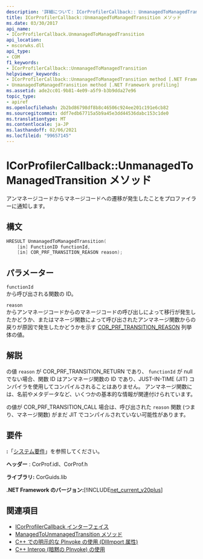 ```yaml
---
description: '詳細について: ICorProfilerCallback:: UnmanagedToManagedTransition メソッド'
title: ICorProfilerCallback::UnmanagedToManagedTransition メソッド
ms.date: 03/30/2017
api_name:
- ICorProfilerCallback.UnmanagedToManagedTransition
api_location:
- mscorwks.dll
api_type:
- COM
f1_keywords:
- ICorProfilerCallback::UnmanagedToManagedTransition
helpviewer_keywords:
- ICorProfilerCallback::UnmanagedToManagedTransition method [.NET Framework profiling]
- UnmanagedToManagedTransition method [.NET Framework profiling]
ms.assetid: ade2cc01-9b81-4e09-a5f9-b3b9dda27e96
topic_type:
- apiref
ms.openlocfilehash: 2b2bd86798df8b8c46506c924ee201c191e6cb82
ms.sourcegitcommit: ddf7edb67715a5b9a45e3dd44536dabc153c1de0
ms.translationtype: MT
ms.contentlocale: ja-JP
ms.lasthandoff: 02/06/2021
ms.locfileid: "99657145"
---
```

# <a name="icorprofilercallbackunmanagedtomanagedtransition-method"></a>ICorProfilerCallback::UnmanagedToManagedTransition メソッド

アンマネージコードからマネージコードへの遷移が発生したことをプロファイラーに通知します。  
  
## <a name="syntax"></a>構文  
  
```cpp  
HRESULT UnmanagedToManagedTransition(  
    [in] FunctionID functionId,  
    [in] COR_PRF_TRANSITION_REASON reason);  
```  
  
## <a name="parameters"></a>パラメーター  

 `functionId`  
 から呼び出される関数の ID。  
  
 `reason`  
 からアンマネージコードからのマネージコードの呼び出しによって移行が発生したかどうか、またはマネージ関数によって呼び出されたアンマネージ関数からの戻りが原因で発生したかどうかを示す [COR_PRF_TRANSITION_REASON](cor-prf-transition-reason-enumeration.md) 列挙体の値。  
  
## <a name="remarks"></a>解説  

 の値 `reason` が COR_PRF_TRANSITION_RETURN であり、 `functionId` が null でない場合、関数 ID はアンマネージ関数の ID であり、JUST-IN-TIME (JIT) コンパイラを使用してコンパイルされることはありません。 アンマネージ関数には、名前やメタデータなど、いくつかの基本的な情報が関連付けられています。  
  
 の値が COR_PRF_TRANSITION_CALL 場合は、呼び出された `reason` 関数 (つまり、マネージ関数) がまだ JIT でコンパイルされていない可能性があります。  
  
## <a name="requirements"></a>要件  

 **:**「[システム要件](../../get-started/system-requirements.md)」を参照してください。  
  
 **ヘッダー** : CorProf.idl、CorProf.h  
  
 **ライブラリ:** CorGuids.lib  
  
 **.NET Framework のバージョン:**[!INCLUDE[net_current_v20plus](../../../../includes/net-current-v20plus-md.md)]  
  
## <a name="see-also"></a>関連項目

- [ICorProfilerCallback インターフェイス](icorprofilercallback-interface.md)
- [ManagedToUnmanagedTransition メソッド](icorprofilercallback-managedtounmanagedtransition-method.md)
- [C++ での明示的な PInvoke の使用 (DllImport 属性)](/cpp/dotnet/using-explicit-pinvoke-in-cpp-dllimport-attribute)
- [C++ Interop (暗黙の PInvoke) の使用](/cpp/dotnet/using-cpp-interop-implicit-pinvoke)
